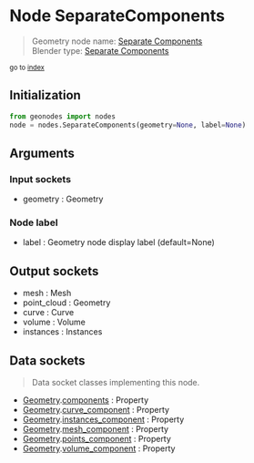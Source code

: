 
# Node SeparateComponents

> Geometry node name: [Separate Components](https://docs.blender.org/manual/en/latest/modeling/geometry_nodes/geometry/separate_components.html)<br>
  Blender type: [Separate Components](https://docs.blender.org/api/current/bpy.types.GeometryNodeSeparateComponents.html)
  
<sub>go to [index](/docs/index.md)</sub>

## Initialization

```python
from geonodes import nodes
node = nodes.SeparateComponents(geometry=None, label=None)
```



## Arguments


### Input sockets

- geometry : Geometry

### Node label

- label : Geometry node display label (default=None)

## Output sockets

- mesh : Mesh
- point_cloud : Geometry
- curve : Curve
- volume : Volume
- instances : Instances

## Data sockets

> Data socket classes implementing this node.
  
  
- [Geometry](/docs/sockets/Geometry.md).[components](/docs/sockets/Geometry.md#components) : Property
- [Geometry](/docs/sockets/Geometry.md).[curve_component](/docs/sockets/Geometry.md#curve_component) : Property
- [Geometry](/docs/sockets/Geometry.md).[instances_component](/docs/sockets/Geometry.md#instances_component) : Property
- [Geometry](/docs/sockets/Geometry.md).[mesh_component](/docs/sockets/Geometry.md#mesh_component) : Property
- [Geometry](/docs/sockets/Geometry.md).[points_component](/docs/sockets/Geometry.md#points_component) : Property
- [Geometry](/docs/sockets/Geometry.md).[volume_component](/docs/sockets/Geometry.md#volume_component) : Property
  
